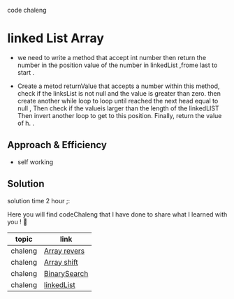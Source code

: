  code chaleng

 # linked List  Array
<!-- Short summary or background information -->
 * we need to write a method that accept int number then return  the number in the  position value of the number in  linkedList ,frome last to start  .
<!-- Description of the challenge -->
* Create a metod returnValue that accepts a number within this method, check if the linksList is not null and the value is greater than zero.
     then create another while loop to loop until reached the next head equal to null   ,
Then check if the valueis larger than the length of the  linkedLIST Then invert another loop to get to this position.
Finally, return the value of h.
 .
## Approach & Efficiency
<!-- What approach did you take? Why? What is the Big O space/time for this approach? -->
 * self working

## Solution
<!-- Embedded whiteboard image -->
solution time 2 hour ;:


Here you will find codeChaleng that I have done  to share what I learned with you ! 💙

 topic          | link  |
| ------------- | ------------- |
| chaleng |[Array revers](chalenges/ArrayReverse.java)  |
| chaleng |[Array shift](chalenges/ArrayShift.java)  |
| chaleng |[BinarySearch](chalenges/BinarySearch.java)  |
| chaleng |[linkedList](chalenges/LinkedList.java)  |
